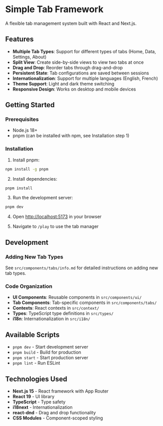 # Simple Tab Framework

A flexible tab management system built with React and Next.js.

## Features

- **Multiple Tab Types**: Support for different types of tabs (Home, Data, Settings, About)
- **Split View**: Create side-by-side views to view two tabs at once
- **Drag and Drop**: Reorder tabs through drag-and-drop
- **Persistent State**: Tab configurations are saved between sessions
- **Internationalization**: Support for multiple languages (English, French)
- **Theme Support**: Light and dark theme switching
- **Responsive Design**: Works on desktop and mobile devices

## Getting Started

### Prerequisites

- Node.js 18+ 
- pnpm (can be installed with npm, see Installation step 1)

### Installation

1. Install pnpm:
```bash
npm install -g pnpm
```

2. Install dependencies:
```bash
pnpm install
```

3. Run the development server:
```bash
pnpm dev
```

4. Open [http://localhost:5173](http://localhost:5173) in your browser

5. Navigate to `/play` to use the tab manager

## Development

### Adding New Tab Types

See `src/components/tabs/info.md` for detailed instructions on adding new tab types.

### Code Organization

- **UI Components**: Reusable components in `src/components/ui/`
- **Tab Components**: Tab-specific components in `src/components/tabs/`
- **Contexts**: React contexts in `src/context/`
- **Types**: TypeScript type definitions in `src/types/`
- **i18n**: Internationalization in `src/i18n/`

## Available Scripts

- `pnpm dev` - Start development server
- `pnpm build` - Build for production
- `pnpm start` - Start production server
- `pnpm lint` - Run ESLint

## Technologies Used

- **Next.js 15** - React framework with App Router
- **React 19** - UI library
- **TypeScript** - Type safety
- **i18next** - Internationalization
- **react-dnd** - Drag and drop functionality
- **CSS Modules** - Component-scoped styling
